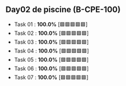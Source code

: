 ## Day02 de piscine (B-CPE-100)

- Task 01 : **100.0%** [:green_square::green_square::green_square::green_square::green_square:]
- Task 02 : **100.0%** [:green_square::green_square::green_square::green_square::green_square:]
- Task 03 : **100.0%** [:green_square::green_square::green_square::green_square::green_square:]
- Task 04 : **100.0%** [:green_square::green_square::green_square::green_square::green_square:]
- Task 05 : **100.0%** [:green_square::green_square::green_square::green_square::green_square:]
- Task 06 : **100.0%** [:green_square::green_square::green_square::green_square::green_square:]
- Task 07 : **100.0%** [:green_square::green_square::green_square::green_square::green_square:]
